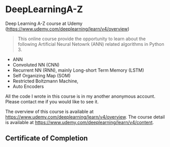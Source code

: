 # DeepLearningA-Z
Deep Learning A-Z course at Udemy (https://www.udemy.com/deeplearning/learn/v4/overview)
>This online course provide the opportunity to learn about the following Artificial Neural Netowrk (ANN) related algorithms in Python 3.
- ANN
- Convoluted NN (CNN)
- Recurrent NN (RNN), mainly Long-short Term Memory (LSTM)
- Self Organizing Map (SOM)
- Restricted Boltzmann Machine, 
- Auto Encoders

All the code I wrote in this course is in my another anonymous account. Please contact me if you would like to see it.

The overview of this course is available at https://www.udemy.com/deeplearning/learn/v4/overview.
The course detail is available at https://www.udemy.com/deeplearning/learn/v4/content.




## Certificate of Completion




